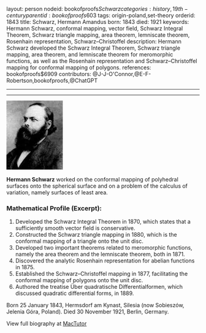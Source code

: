 layout: person
nodeid: bookofproofs$Schwarz
categories: history,19th-century
parentid: bookofproofs$603
tags: origin-poland,set-theory
orderid: 1843
title: Schwarz, Hermann Amandus
born: 1843
died: 1921
keywords: Hermann Schwarz, conformal mapping, vector field, Schwarz Integral Theorem, Schwarz triangle mapping, area theorem, lemniscate theorem, Rosenhain representation, Schwarz–Christoffel
description: Hermann Schwarz developed the Schwarz Integral Theorem, Schwarz triangle mapping, area theorem, and lemniscate theorem for meromorphic functions, as well as the Rosenhain representation and Schwarz–Christoffel mapping for conformal mapping of polygons.
references: bookofproofs$6909
contributors: @J-J-O'Connor,@E-F-Robertson,bookofproofs,@ChatGPT

---



---

![Schwarz.jpg](https://github.com/bookofproofs/bookofproofs.github.io/blob/main/_sources/_assets/images/portraits/Schwarz.jpg?raw=true)

**Hermann Schwarz** worked on the conformal mapping of polyhedral surfaces onto the spherical surface and on a problem of the calculus of variation, namely surfaces of least area.

### Mathematical Profile (Excerpt):
1. Developed the Schwarz Integral Theorem in 1870, which states that a sufficiently smooth vector field is conservative.
2. Constructed the Schwarz triangle mapping in 1880, which is the conformal mapping of a triangle onto the unit disc. 
3. Developed two important theorems related to meromorphic functions, namely the area theorem and the lemniscate theorem, both in 1871. 
4. Discovered the analytic Rosenhain representation for abelian functions in 1875. 
5. Established the Schwarz–Christoffel mapping in 1877, facilitating the conformal mapping of polygons onto the unit disc. 
6. Authored the treatise Über quadratische Differentialformen, which discussed quadratic differential forms, in 1889.

Born 25 January 1843, Hermsdorf am Kynast, Silesia (now Sobieszów, Jelenia Góra, Poland). Died 30 November 1921, Berlin, Germany.

View full biography at [MacTutor](https://mathshistory.st-andrews.ac.uk/Biographies/Schwarz/)

